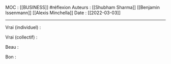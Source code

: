 MOC : [[BUSINESS]] #réflexion 
Auteurs : [[Shubham Sharma]] [[Benjamin Issenmann]] [[Alexis Minchella]]
Date : [[2022-03-03]]
***



Vrai (individuel) : 

Vrai (collectif) : 

Beau : 


Bon :


